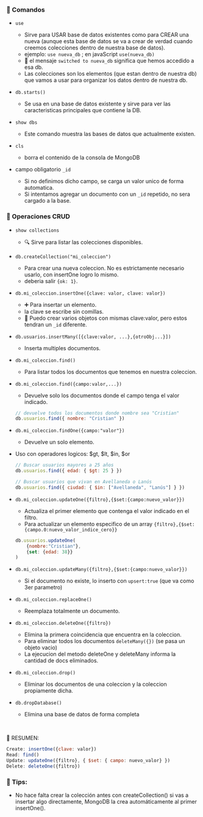 ### 📍 Comandos

* `use`
    - Sirve para USAR base de datos existentes como para CREAR una nueva (aunque esta base de datos se va a crear de verdad cuando creemos colecciones dentro de nuestra base de datos).
    - ejemplo: `use nueva_db` ; en javaScript `use(nueva_db)`
    - 📢 el mensaje `switched to nueva_db` significa que hemos accedido a esa db.
    - Las colecciones son los elementos (que estan dentro de nuestra db) que vamos a usar para organizar los datos dentro de nuestra db.

* `db.starts()`
    - Se usa en una base de datos existente y sirve para ver las caracteristicas principales que contiene la DB.

* `show dbs`
    - Este comando muestra las bases de datos que actualmente existen.

* `cls`
    - borra el contenido de la consola de MongoDB

* campo obligatorio `_id`
    - Si no definimos dicho campo, se carga un valor unico de forma automatica.
    - Si intentamos agregar un documento con un `_id` repetido, no sera cargado a la base.

### 📍 Operaciones CRUD

* `show collections`
    - 🔍 Sirve para listar las colecciones disponibles.

* `db.createCollection("mi_coleccion")`
    - Para crear una nueva coleccion. No es estrictamente necesario usarlo, con insertOne logro lo mismo.
    - deberia salir `{ok: 1}`.

* `db.mi_coleccion.insertOne({clave: valor, clave: valor})`
    - ➕ Para insertar un elemento.
    - la clave se escribe sin comillas.
    - 🔁 Puedo crear varios objetos con mismas clave:valor, pero estos tendran un `_id` diferente.

* `db.usuarios.insertMany([{clave:valor, ...},{otroObj...}])`
    - Inserta multiples documentos.

* `db.mi_coleccion.find()`
    - Para listar todos los documentos que tenemos en nuestra coleccion.

* `db.mi_coleccion.find({campo:valor,...})`
    - Devuelve solo los documentos donde el campo tenga el valor indicado.
    ```js
    // devuelve todos los documentos donde nombre sea "Cristian"
    db.usuarios.find({ nombre: "Cristian" })
    ```

* `db.mi_coleccion.findOne({campo:"valor"})`
    - Devuelve un solo elemento.

* Uso con operadores logicos: $gt, $lt, $in, $or
    ```js
    // Buscar usuarios mayores a 25 años
    db.usuarios.find({ edad: { $gt: 25 } })

    // Buscar usuarios que vivan en Avellaneda o Lanús
    db.usuarios.find({ ciudad: { $in: ["Avellaneda", "Lanús"] } })
    ```

* `db.mi_coleccion.updateOne({filtro},{$set:{campo:nuevo_valor}})`
    - Actualiza el primer elemento que contenga el valor indicado en el filtro.
    - Para actualizar un elemento especifico de un array `{filtro},{$set:{campo.0:nuevo_valor_indice_cero}}`
    ```js
    db.usuarios.updateOne(
        {nombre:"Cristian"},
        {set: {edad: 38}}
    )
    ```

* `db.mi_coleccion.updateMany({filtro},{$set:{campo:nuevo_valor}})`
    - Si el documento no existe, lo inserto con `upsert:true` (que va como 3er parametro)

* `db.mi_coleccion.replaceOne()`
    - Reemplaza totalmente un documento.

* `db.mi_coleccion.deleteOne({filtro})`
    - Elimina la primera coincidencia que encuentra en la coleccion.
    - Para eliminar todos los documentos `deleteMany({})` (se pasa un objeto vacio)
    - La ejecucion del metodo deleteOne y deleteMany informa la cantidad de docs eliminados.

* `db.mi_coleccion.drop()`
    - Eliminar los documentos de una coleccion y la coleccion propiamente dicha.

* `db.dropDatabase()`
    - Elimina una base de datos de forma completa

<br>

📢 RESUMEN:
```js
Create: insertOne({clave: valor})
Read: find()
Update: updateOne({filtro}, { $set: { campo: nuevo_valor} })
Delete: deleteOne({filtro})
```

### 🧠 Tips:
* No hace falta crear la colección antes con createCollection() si vas a insertar algo directamente, MongoDB la crea automáticamente al primer insertOne().